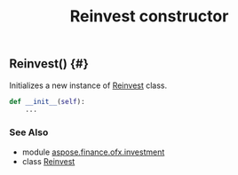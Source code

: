 ﻿---
title: Reinvest constructor
second_title: Aspose.Finance for Python via .NET API References
description: 
type: docs
weight: 10
url: /python-net/aspose.finance.ofx.investment/reinvest/__init__/
is_root: false
---

## Reinvest() {#}

Initializes a new instance of [Reinvest](/finance/python-net/aspose.finance.ofx.investment/reinvest) class.



```python
def __init__(self):
    ...
```





### See Also
* module [aspose.finance.ofx.investment](../../)
* class [Reinvest](/finance/python-net/aspose.finance.ofx.investment/reinvest)
